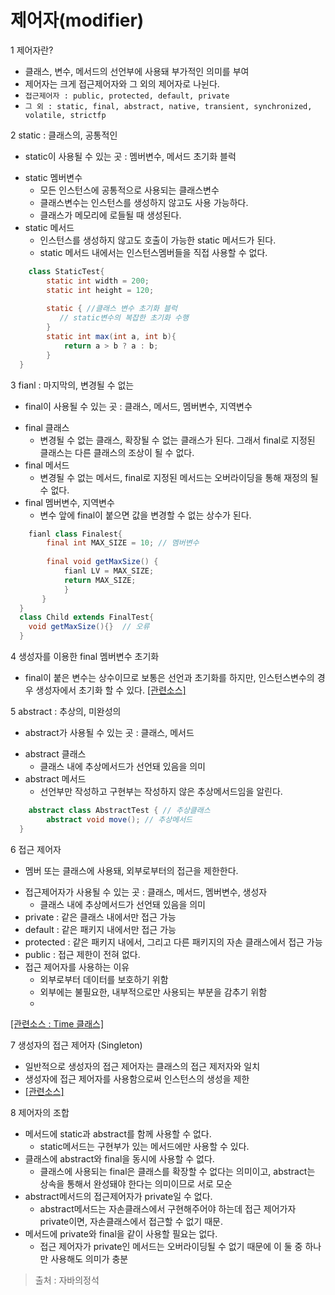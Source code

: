 # 제어자(modifier)
1 제어자란?
* 클래스, 변수, 메서드의 선언부에 사용돼 부가적인 의미를 부여
* 제어자는 크게 접근제어자와 그 외의 제어자로 나뉜다.
* `접근제어자 : public, protected, default, private`
* `그 외 : static, final, abstract, native, transient, synchronized, volatile, strictfp`

2 static : 클래스의, 공통적인
* static이 사용될 수 있는 곳 : 멤버변수, 메서드 초기화 블럭
- static 멤버변수
  - 모든 인스턴스에 공통적으로 사용되는 클래스변수 
  - 클래스변수는 인스턴스를 생성하지 않고도 사용 가능하다.
  - 클래스가 메모리에 로들될 때 생성된다.
- static 메서드
  - 인스턴스를 생성하지 않고도 호출이 가능한 static 메서드가 된다. 
  - static 메서드 내에서는 인스턴스멤버들을 직접 사용할 수 없다.
```java
	class StaticTest{
    	static int width = 200;
        static int height = 120;
        
        static { //클래스 변수 초기화 블럭
           // static변수의 복잡한 초기화 수행
        }
        static int max(int a, int b){
        	return a > b ? a : b;
        }
  }
```
3 fianl : 마지막의, 변경될 수 없는
* final이 사용될 수 있는 곳 : 클래스, 메서드, 멤버변수, 지역변수
- final 클래스
  - 변경될 수 없는 클래스, 확장될 수 없는 클래스가 된다. 그래서 final로 지정된 클래스는 다른 클래스의 조상이 될 수 없다.
- final 메서드
  - 변경될 수 없는 메서드, final로 지정된 메서드는 오버라이딩을 통해 재정의 될 수 없다.
- final 멤버변수, 지역변수
  - 변수 앞에 final이 붙으면 값을 변경할 수 없는 상수가 된다.
```java
	fianl class Finalest{
    	final int MAX_SIZE = 10; // 멤버변수
        
        final void getMaxSize() {
        	fianl LV = MAX_SIZE;
            return MAX_SIZE;
            }
       }
  }
  class Child extends FinalTest{
  	void getMaxSize(){}  // 오류
  }
```

4 생성자를 이용한 final 멤버변수 초기화
* final이 붙은 변수는 상수이므로 보통은 선언과 초기화를 하지만, 인스턴스변수의 경우 생성자에서 초기화 할 수 있다.
[[관련소스]](https://github.com/HaeSeongPark/TIL/blob/master/JavaStudySource/src/ch7/FinalCardTest.java)


5 abstract : 추상의, 미완성의
* abstract가 사용될 수 있는 곳 : 클래스, 메서드
- abstract 클래스
  - 클래스 내에 추상메서드가 선언돼 있음을 의미
- abstract 메서드
  - 선언부만 작성하고 구현부는 작성하지 않은 추상메서드임을 알린다.
```java
	abstract class AbstractTest { // 추상클래스
    	abstract void move(); // 추상메서드
  }
```

6 접근 제어자
* 멤버 또는 클래스에 사용돼, 외부로부터의 접근을 제한한다.
- 접근제어자가 사용될 수 있는 곳 : 클래스, 메서드, 멤버변수, 생성자
  - 클래스 내에 추상메서드가 선언돼 있음을 의미
- private : 같은 클래스 내에서만 접근 가능
- default : 같은 패키지 내에서만 접근 가능
- protected : 같은 패키지 내에서, 그리고 다른 패키지의 자손 클래스에서 접근 가능
- public : 접근 제한이 전혀 없다.
- 접근 제어자를 사용하는 이유
	- 외부로부터 데이터를 보호하기 위함
	- 외부에는 불필요한, 내부적으로만 사용되는 부분을 감추기 위함
	- 
[[관련소스 : Time 클래스]](https://github.com/HaeSeongPark/TIL/blob/master/JavaStudySource/src/ch6/Time.java)

7 생성자의 접근 제어자 (Singleton)
- 일반적으로 생성자의 접근 제어자는 클래스의 접근 제저자와 일치
- 생성자에 접근 제어자를 사용함으로써 인스턴스의 생성을 제한
- [[관련소스]](https://github.com/HaeSeongPark/TIL/blob/master/JavaStudySource/src/ch7/SingletonTest.java)

8 제어자의 조합
- 메서드에 static과 abstract를 함께 사용할 수 없다.
   - static메서드는 구현부가 있는 메서드에만 사용할 수 있다.
- 클래스에 abstract와 final을 동시에 사용할 수 없다.
   - 클래스에 사용되는 final은 클래스를 확장할 수 없다는 의미이고, abstract는 상속을 통해서 완성돼야 한다는 의미이므로 서로 모순
- abstract메서드의 접근제어자가 private일 수 없다.
   - abstract메서드는 자손클래스에서 구현해주어야 하는데 접근 제어가자 private이면, 자손클래스에서 접근할 수 없기 때문. 
- 메서드에 private와 final을 같이 사용할 필요는 없다.
   - 접근 제어자가 private인 메서드는 오버라이딩될 수 없기 때문에 이 둘 중 하나만 사용해도 의미가 충분

>  출처 : 자바의정석
